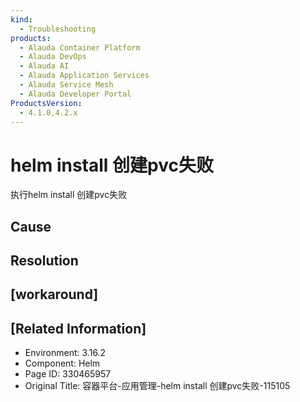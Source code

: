 ```yaml
---
kind:
  - Troubleshooting
products:
  - Alauda Container Platform
  - Alauda DevOps
  - Alauda AI
  - Alauda Application Services
  - Alauda Service Mesh
  - Alauda Developer Portal
ProductsVersion:
  - 4.1.0,4.2.x
---
```

<!-- A type of document that involves encountering a fault, diagnosing it, performing root cause analysis, and providing solutions. -->

# helm install 创建pvc失败

执行helm install 创建pvc失败

## Cause

## Resolution

## [workaround]

## [Related Information]
- Environment: 3.16.2
- Component: Helm
- Page ID: 330465957
- Original Title: 容器平台-应用管理-helm install 创建pvc失败-115105
